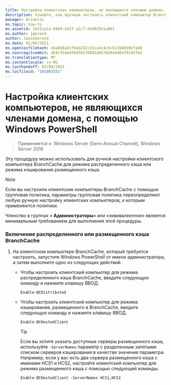 ```yaml
---
title: Настройка клиентских компьютеров, не являющихся членами домена, с помощью Windows PowerShell
description: Узнайте, как вручную настроить клиентский компьютер BranchCache для режима распределенного кэша или режима кэширования размещенного кэша.
manager: brianlic
ms.topic: how-to
ms.assetid: 1b511e1a-686d-441f-a1c7-d4d029e1a061
ms.author: jgerend
author: JasonGerend
ms.date: 01/05/2021
ms.openlocfilehash: e6a668ab1f0ad252c23ca4c4cbc611b8810efab0
ms.sourcegitcommit: db4c35ebe56d561768d2a657da9e6d6a791457bd
ms.translationtype: MT
ms.contentlocale: ru-RU
ms.lasthandoff: 03/04/2021
ms.locfileid: "101803551"
---
```

# <a name="use-windows-powershell-to-configure-non-domain-member-client-computers"></a>Настройка клиентских компьютеров, не являющихся членами домена, с помощью Windows PowerShell

>Применяется к: Windows Server (Semi-Annual Channel), Windows Server 2016

Эту процедуру можно использовать для ручной настройки клиентского компьютера BranchCache для режима распределенного кэша или режима кэширования размещенного кэша.

> [!NOTE]
> Если вы настроили клиентские компьютеры BranchCache с помощью групповая политика, параметры групповая политика переопределяют любую ручную настройку клиентских компьютеров, к которым применяются политики.

Членство в группах « **Администраторы**» или «эквивалентное» является минимальным требованием для выполнения этой процедуры.

### <a name="to-enable-branchcache-distributed-or-hosted-cache-mode"></a>Включение распределенного или размещенного кэша BranchCache

1.  На клиентском компьютере BranchCache, который требуется настроить, запустите Windows PowerShell от имени администратора, а затем выполните одно из следующих действий.

    -   Чтобы настроить клиентский компьютер для режима распределенного кэша BranchCache, введите следующую команду и нажмите клавишу ВВОД.

        `Enable-BCDistributed`

    -   Чтобы настроить клиентский компьютер для режима кэширования, размещенного в BranchCache, введите следующую команду и нажмите клавишу ВВОД.

        `Enable-BCHostedClient`

        > [!TIP]
        > Если вы хотите указать доступные серверы размещенного кэша, используйте `-ServerNames` параметр с разделенным запятыми списком серверов кэширования в качестве значения параметра. Например, если у вас есть два сервера размещенного кэша с именами HCS1 и HCS2, настройте клиентский компьютер для режима размещенного кэша с помощью следующей команды.
        >
        > `Enable-BCHostedClient -ServerNames HCS1,HCS2`



